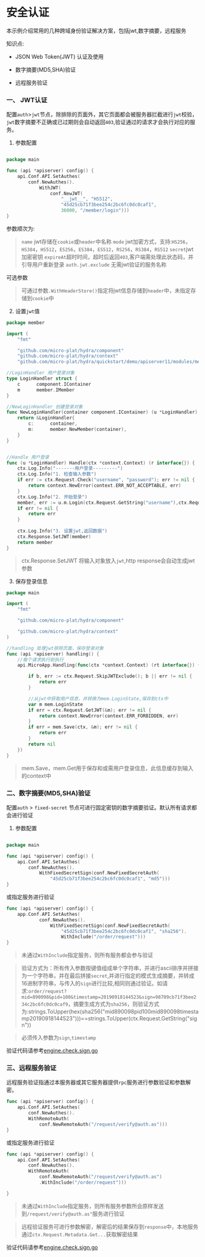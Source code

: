 # 安全认证

本示例介绍常用的几种跨域身份验证解决方案，包括jwt,数字摘要，远程服务

知识点:

* JSON Web Token(JWT) 认证及使用

* 数字摘要(MD5,SHA)验证

* 远程服务验证


### 一、 JWT认证

配置`auth`>`jwt`节点，除排除的页面外，其它页面都会被服务器拦截进行`jwt`校验，`jwt`数字摘要不正确或已过期则会自动返回`403`,验证通过的请求才会执行对应的服务。



1. 参数配置

```go

package main

func (api *apiserver) config() {	
	api.Conf.API.SetAuthes(
		conf.NewAuthes().
			WithJWT(
				conf.NewJWT(
					"__jwt__", "HS512",
					"45d25cb71f3bee254c2bc6fc0dc0caf1",
					36000, "/member/login")))
}
```
参数顺次为:
> `name` jwt存储在`cookie`或`header`中名称
> `mode` jwt加密方式，支持:`HS256`，`HS384`，`HS512`，`ES256`，`ES384`，`ES512`，`RS256`，`RS384`，`RS512`
> `secret`jwt加密密钥
> `expireAt`超时时间，超时后返回`403`,客户端需处理此状态码，并引导用户重新登录
> `auth.jwt.exclude` 无需jwt验证的服务名称

可选参数
> 可通过参数`.WithHeaderStore()`指定将jwt信息存储到`header`中，未指定存储到`cookie`中

2. 设置`jwt`值

```go
package member

import (
	"fmt"

	"github.com/micro-plat/hydra/component"
	"github.com/micro-plat/hydra/context"
	"github.com/micro-plat/hydra/quickstart/demo/apiserver11/modules/member")

//LoginHandler 用户登录对象
type LoginHandler struct {
	c      component.IContainer
	m      member.IMember
}

//NewLoginHandler 创建登录对象
func NewLoginHandler(container component.IContainer) (u *LoginHandler) {
	return &LoginHandler{
		c:      container,
		m:      member.NewMember(container),
	}
}


//Handle 用户登录
func (u *LoginHandler) Handle(ctx *context.Context) (r interface{}) {
	ctx.Log.Info("-------用户登录---------")
	ctx.Log.Info("1. 检查输入参数")
	if err := ctx.Request.Check("username", "password"); err != nil {
		return context.NewError(context.ERR_NOT_ACCEPTABLE, err)
	}
	ctx.Log.Info("2. 开始登录")
	member, err := u.m.Login(ctx.Request.GetString("username"),ctx.Request.GetString("password"))
	if err != nil {
		return err
	}
	
	ctx.Log.Info("3. 设置jwt,返回数据")
	ctx.Response.SetJWT(member)
	return member
}
```

> ctx.Response.SetJWT 将输入对象放入`jwt`,http response会自动生成jwt参数


3. 保存登录信息

```go
package main

import (
	"fmt"

	"github.com/micro-plat/hydra/component"

	"github.com/micro-plat/hydra/context"
)

//handling 处理jwt排除页面，保存登录对象
func (api *apiserver) handling() {
	//每个请求执行前执行
	api.MicroApp.Handling(func(ctx *context.Context) (rt interface{}) {

		if b, err := ctx.Request.SkipJWTExclude(); b || err != nil {
		    return err
	    }

		//从jwt中获取用户信息，并转换为mem.LoginState,保存到ctx中
		var m mem.LoginState
		if err = ctx.Request.GetJWT(&m); err != nil {
			return context.NewError(context.ERR_FORBIDDEN, err)
		}
		if err = mem.Save(ctx, &m); err != nil {
			return err
        }
        return nil
	})
}

```
> mem.Save，mem.Get用于保存和或需用户登录信息，此信息缓存到输入的context中


### 二、数字摘要(MD5,SHA)验证

配置`auth` > `fixed-secret` 节点可进行固定密钥的数字摘要验证。默认所有请求都会进行验证

1. 参数配置

```go

package main

func (api *apiserver) config() {	
	api.Conf.API.SetAuthes(
		conf.NewAuthes().
			WithFixedSecretSign(conf.NewFixedSecretAuth(
				"45d25cb71f3bee254c2bc6fc0dc0caf1", "md5")))
}
```
或指定服务进行验证

```go
func (api *apiserver) config() {	
    app.Conf.API.SetAuthes(
            conf.NewAuthes().
                WithFixedSecretSign(conf.NewFixedSecretAuth(
                    "45d25cb71f3bee254c2bc6fc0dc0caf1", "sha256").
                    WithInclude("/order/request")))
}
```
> 未通过`WithInclude`指定服务，则所有服务都会参与验证

> 验证方式为：所有传入参数按键值组成单个字符串，并进行ascii排序并拼接为一个字符串，并在最后拼接`secret`,并进行指定的模式生成摘要，并转成16进制字符串，与传入的`sign`进行比较,相同则通过验证。如请求:`order/request?mid=890098&pid=100&timestamp=20190918144523&sign=98709cb71f3bee234c2bc6fc0dc0caf9`，摘要生成方式为`sha256`，则验证方式为:strings.ToUpper(hex(sha256("mid890098pid100mid890098timestamp20190918144523")))==strings.ToUpper(ctx.Request.GetString("sign"))

> 必须传入参数为`sign`,`timestamp`

验证代码请参考[engine.check.sign.go](https://github.com/micro-plat/hydra/blob/master/engines/engine.check.sign.go)



### 三、远程服务验证

远程服务验证指通过本服务器或其它服务器提供`rpc`服务进行参数验证和参数解密。


```go
func (api *apiserver) config() {	   
    api.Conf.API.SetAuthes(
        conf.NewAuthes().
        WithRemoteAuth(
            conf.NewRemoteAuth("/request/verify@auth.as")))
}
```
或指定服务进行验证

```go
func (api *apiserver) config() {	   
    api.Conf.API.SetAuthes(
        conf.NewAuthes().
        WithRemoteAuth(
            conf.NewRemoteAuth("/request/verify@auth.as")
            .WithInclude("/order/request")))

}
```

> 未通过`WithInclude`指定服务，则所有服务参数所会原样发送到`/request/verify@auth.as"`服务进行验证

> 远程验证服务可进行参数解密，解密后的结果保存到`response`中，本地服务通过`ctx.Request.Metadata.Get...`获取解密结果

验证代码请参考[engine.check.sign.go](https://github.com/micro-plat/hydra/blob/master/engines/engine.check.sign.go)
